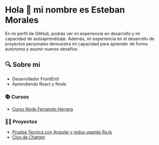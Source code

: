 # Hola 👋 mi nombre es Esteban Morales

En mi perfil de GitHub, podrás ver mi experiencia en desarrollo y mi capacidad de autoaprendizaje.
Además, mi experiencia en el desarrollo de proyectos personales demuestra mi capacidad para aprender de forma autónoma y asumir nuevos desafíos.

## 🔍 Sobre mi

- Desarrollador FrontEnd
- Aprendiendo React y Node

### 📚 Cursos

- [Curso Node Fernando Herrera](https://github.com/devemora/curso-node)

### 👨‍💻 Proyectos

- [Prueba Tecnica con Angular y redux usando RxJs](https://github.com/devemora/Prueba-tecnica-con-RxJs)
- [Clon de Chatgpt](https://github.com/JohannRojas/chatGPT-clon)

